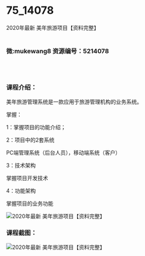 # 75_14078
2020年最新 美年旅游项目【资料完整】
<br/></br>
<h3>微:mukewang8 资源编号：5214078</h3>
<br/></br>
<h3>课程介绍：</h3>
<p><a title="查看与 美年旅游 相关的文章" target="_blank">美年旅游</a>管理系统是一款应用于旅游管理机构的业务系统。</p>
<p>掌握：</p>
<p>1：掌握项目的功能介绍；</p>
<p>2：项目中的2套系统</p>
<p>PC端管理系统（后台人员），移动端系统（客户）</p>
<p>3：技术架构</p>
<p>掌握项目开发技术</p>
<p>4：功能架构</p>
<p>掌握项目的业务功能</p>
<p><img src="https://www.ko996.com/wp-content/uploads/img/2020/06/1-109-300x172.png" alt="2020年最新 美年旅游项目【资料完整】"></p>
<div class="info-desc">
<h3>课程截图：</h3>
<p><img src="https://www.ko996.com/wp-content/uploads/img/2020/06/2-122.png" alt="2020年最新 美年旅游项目【资料完整】"></p>


			
</div>
